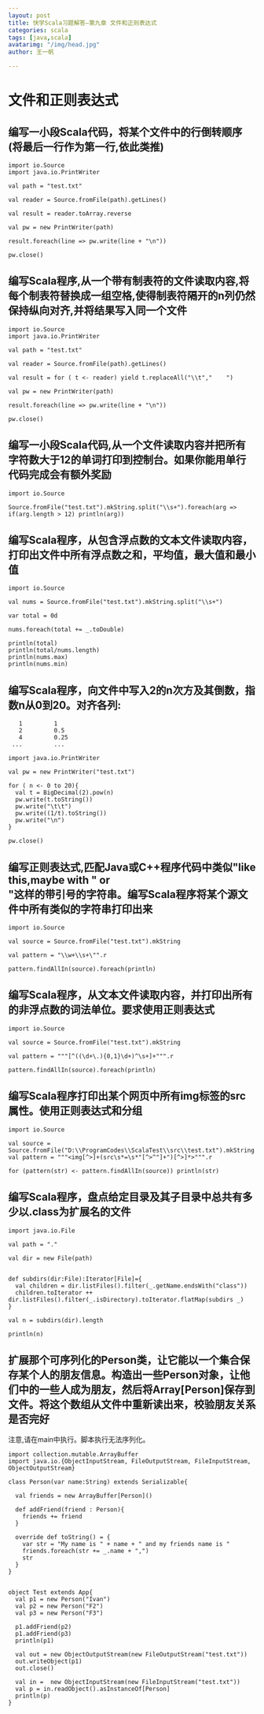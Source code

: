 ```yaml
---
layout: post
title: 快学Scala习题解答—第九章 文件和正则表达式
categories: scala
tags: [java,scala]
avatarimg: "/img/head.jpg"
author: 王一帆

---
```


文件和正则表达式
================

编写一小段Scala代码，将某个文件中的行倒转顺序(将最后一行作为第一行,依此类推)
----------------------------------------------------------------------------

``` {.scala}
import io.Source
import java.io.PrintWriter

val path = "test.txt"

val reader = Source.fromFile(path).getLines()

val result = reader.toArray.reverse

val pw = new PrintWriter(path)

result.foreach(line => pw.write(line + "\n"))

pw.close()
```

编写Scala程序,从一个带有制表符的文件读取内容,将每个制表符替换成一组空格,使得制表符隔开的n列仍然保持纵向对齐,并将结果写入同一个文件
----------------------------------------------------------------------------------------------------------------------------------

``` {.scala}
import io.Source
import java.io.PrintWriter

val path = "test.txt"

val reader = Source.fromFile(path).getLines()

val result = for ( t <- reader) yield t.replaceAll("\\t","    ")

val pw = new PrintWriter(path)

result.foreach(line => pw.write(line + "\n"))

pw.close()
```

<!-- more -->

编写一小段Scala代码,从一个文件读取内容并把所有字符数大于12的单词打印到控制台。如果你能用单行代码完成会有额外奖励
----------------------------------------------------------------------------------------------------------------

``` {.scala}
import io.Source

Source.fromFile("test.txt").mkString.split("\\s+").foreach(arg => if(arg.length > 12) println(arg))
```

编写Scala程序，从包含浮点数的文本文件读取内容，打印出文件中所有浮点数之和，平均值，最大值和最小值
-------------------------------------------------------------------------------------------------

``` {.scala}
import io.Source

val nums = Source.fromFile("test.txt").mkString.split("\\s+")

var total = 0d

nums.foreach(total += _.toDouble)

println(total)
println(total/nums.length)
println(nums.max)
println(nums.min)
```

编写Scala程序，向文件中写入2的n次方及其倒数，指数n从0到20。对齐各列:
--------------------------------------------------------------------

``` {.example}
   1         1
   2         0.5
   4         0.25
 ...         ...
```

``` {.scala}
import java.io.PrintWriter

val pw = new PrintWriter("test.txt")

for ( n <- 0 to 20){
  val t = BigDecimal(2).pow(n)
  pw.write(t.toString())
  pw.write("\t\t")
  pw.write((1/t).toString())
  pw.write("\n")
}

pw.close()
```

编写正则表达式,匹配Java或C++程序代码中类似"like this,maybe with " or\
"这样的带引号的字符串。编写Scala程序将某个源文件中所有类似的字符串打印出来
--------------------------------------------------------------------------

``` {.scala}
import io.Source

val source = Source.fromFile("test.txt").mkString

val pattern = "\\w+\\s+\"".r

pattern.findAllIn(source).foreach(println)
```

编写Scala程序，从文本文件读取内容，并打印出所有的非浮点数的词法单位。要求使用正则表达式
---------------------------------------------------------------------------------------

``` {.scala}
import io.Source

val source = Source.fromFile("test.txt").mkString

val pattern = """[^((\d+\.){0,1}\d+)^\s+]+""".r

pattern.findAllIn(source).foreach(println)
```

编写Scala程序打印出某个网页中所有img标签的src属性。使用正则表达式和分组
-----------------------------------------------------------------------

``` {.scala}
import io.Source

val source = Source.fromFile("D:\\ProgramCodes\\ScalaTest\\src\\test.txt").mkString
val pattern = """<img[^>]+(src\s*=\s*"[^>^"]+")[^>]*>""".r

for (pattern(str) <- pattern.findAllIn(source)) println(str)

```

编写Scala程序，盘点给定目录及其子目录中总共有多少以.class为扩展名的文件
-----------------------------------------------------------------------

``` {.scala}
import java.io.File

val path = "."

val dir = new File(path)


def subdirs(dir:File):Iterator[File]={
  val children = dir.listFiles().filter(_.getName.endsWith("class"))
  children.toIterator ++ dir.listFiles().filter(_.isDirectory).toIterator.flatMap(subdirs _)
}

val n = subdirs(dir).length

println(n)
```

扩展那个可序列化的Person类，让它能以一个集合保存某个人的朋友信息。构造出一些Person对象，让他们中的一些人成为朋友，然后将Array[Person]保存到文件。将这个数组从文件中重新读出来，校验朋友关系是否完好
---------------------------------------------------------------------------------------------------------------------------------------------------------------------------------------------------

注意,请在main中执行。脚本执行无法序列化。

``` {.scala}
import collection.mutable.ArrayBuffer
import java.io.{ObjectInputStream, FileOutputStream, FileInputStream, ObjectOutputStream}

class Person(var name:String) extends Serializable{

  val friends = new ArrayBuffer[Person]()

  def addFriend(friend : Person){
    friends += friend
  }

  override def toString() = {
    var str = "My name is " + name + " and my friends name is "
    friends.foreach(str += _.name + ",")
    str
  }
}


object Test extends App{
  val p1 = new Person("Ivan")
  val p2 = new Person("F2")
  val p3 = new Person("F3")

  p1.addFriend(p2)
  p1.addFriend(p3)
  println(p1)

  val out = new ObjectOutputStream(new FileOutputStream("test.txt"))
  out.writeObject(p1)
  out.close()

  val in =  new ObjectInputStream(new FileInputStream("test.txt"))
  val p = in.readObject().asInstanceOf[Person]
  println(p)
}
```
